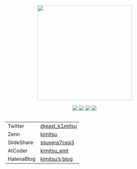 <div align="center">

<img src="https://user-images.githubusercontent.com/39757050/196031322-0bda240c-6694-49a1-aa0f-e7e3abe399b3.png" width="300px"/>
<br/>
<br/>

<img src="https://img.shields.io/badge/Bachelor-Engineering-brightgreen"/>
<img src="https://img.shields.io/badge/Master-Engineering-brightgreen"/>
<img src="https://img.shields.io/badge/Job-Front--end%20Engineer-brightgreen"/>
<img src="https://img.shields.io/badge/Role-Tech%20Lead-brightgreen"/>
<br/>
<br/>

<table border="0">
  <tbody>
    <tr>
      <td>Twitter</td>
      <td><a href="https://twitter.com/east_k1mitsu">@east_k1mitsu</a></td>
    </tr>
    <tr>
      <td>Zenn</td>
      <td><a href="https://zenn.dev/kimitsu">kimitsu</a></td>
    </tr>
    <tr>
      <td>SlideShare</td>
      <td><a href="https://www.slideshare.net/ssusera7cea3">ssusera7cea3</a></td>
    </tr>
    <tr>
      <td>AtCoder</td>
      <td><a href="https://atcoder.jp/users/kimitsu_emt">kimitsu_emt</a></td>
    </tr>
    <tr>
      <td>HatenaBlog</td>
      <td><a href="http://dayama-kimitsu.hatenablog.com">kimitsu’s blog</a></td>
    </tr>
  </tbody>
</table>

</div>
